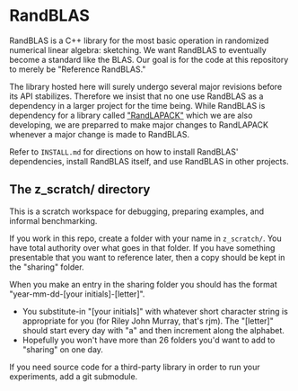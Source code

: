 # RandBLAS

RandBLAS is a C++ library for the most basic operation in randomized numerical linear algebra: sketching.
We want RandBLAS to eventually become a standard like the BLAS.
Our goal is for the code at this repository to merely be "Reference RandBLAS."

The library hosted here will surely undergo several major revisions before its API stabilizes.
Therefore we insist that no one use RandBLAS as a dependency in a larger project for the time being.
While RandBLAS is dependency for a library called ["RandLAPACK"](https://github.com/BallisticLA/proto_randlapack) which we are also developing, we are preparred to make major changes to RandLAPACK whenever a major change is made to RandBLAS.

Refer to ``INSTALL.md`` for directions on how to install RandBLAS' dependencies, install
RandBLAS itself, and use RandBLAS in other projects.


## The z_scratch/ directory 

This is a scratch workspace for debugging, preparing examples, and informal benchmarking.

If you work in this repo, create a folder with your name in ``z_scratch/``.
You have total authority over what goes in that folder.
If you have something presentable that you want to reference later, then a copy should be kept in the "sharing" folder.

When you make an entry in the sharing folder you should has the format "year-mm-dd-[your initials]-[letter]".
 * You substitute-in "[your initials]" with whatever short character string is appropriate for you (for Riley John Murray, that's rjm).
The "[letter]" should start every day with "a" and then increment along the alphabet.
 * Hopefully you won't have more than 26 folders you'd want to add to "sharing" on one day.

If you need source code for a third-party library in order to run your experiments, add a git submodule.
